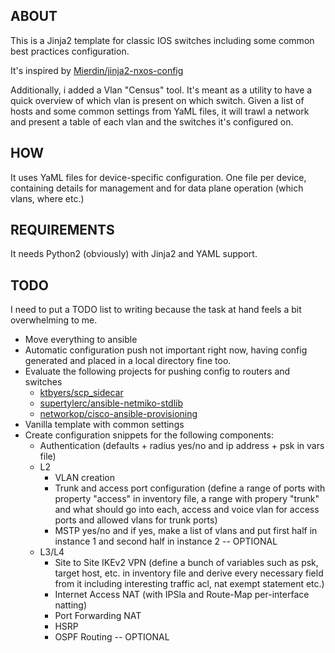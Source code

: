 ## ABOUT
This is a Jinja2 template for classic IOS switches including some common best practices configuration.

It's inspired by [Mierdin/jinja2-nxos-config](https://github.com/Mierdin/jinja2-nxos-config)

Additionally, i added a Vlan "Census" tool. It's meant as a utility to have a quick overview of which vlan is present on which switch. Given a list of hosts and some common settings from YaML files, it will trawl a network and present a table of each vlan and the switches it's configured on.

## HOW
It uses YaML files for device-specific configuration. One file per device, containing details for management and for data plane operation (which vlans, where etc.)

## REQUIREMENTS

It needs Python2 (obviously) with Jinja2 and YAML support.

## TODO

I need to put a TODO list to writing because the task at hand feels a bit overwhelming to me.

* Move everything to ansible
* Automatic configuration push not important right now, having config generated and placed in a local directory fine too.
* Evaluate the following projects for pushing config to routers and switches
    - [ktbyers/scp_sidecar](https://github.com/ktbyers/scp_sidecar)
    - [supertylerc/ansible-netmiko-stdlib](https://github.com/supertylerc/ansible-netmiko-stdlib)
    - [networkop/cisco-ansible-provisioning](https://github.com/networkop/cisco-ansible-provisioning)
* Vanilla template with common settings
* Create configuration snippets for the following components:
    - Authentication (defaults + radius yes/no and ip address + psk in vars file)
    - L2
        - VLAN creation
        - Trunk and access port configuration (define a range of ports with property "access" in inventory file, a range with propery "trunk" and what should go into each, access and voice vlan for access ports and allowed vlans for trunk ports)
        - MSTP yes/no and if yes, make a list of vlans and put first half in instance 1 and second half in instance 2 -- OPTIONAL
    - L3/L4
        - Site to Site IKEv2 VPN (define a bunch of variables such as psk, target host, etc. in inventory file and derive every necessary field from it including interesting traffic acl, nat exempt statement etc.) 
        - Internet Access NAT (with IPSla and Route-Map per-interface natting)
        - Port Forwarding NAT
        - HSRP
        - OSPF Routing -- OPTIONAL
